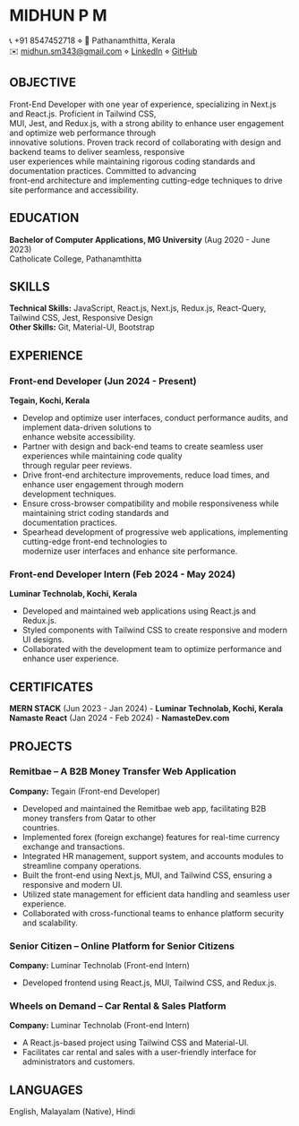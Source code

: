 # MIDHUN P M  
📞 +91 8547452718 ⋄ 📍 Pathanamthitta, Kerala  
✉️ midhun.sm343@gmail.com ⋄ [LinkedIn](your-linkedin-profile) ⋄ [GitHub](https://github.com/midhunpm)  

## OBJECTIVE  
Front-End Developer with one year of experience, specializing in Next.js and React.js. Proficient in Tailwind CSS,  
MUI, Jest, and Redux.js, with a strong ability to enhance user engagement and optimize web performance through  
innovative solutions. Proven track record of collaborating with design and backend teams to deliver seamless, responsive  
user experiences while maintaining rigorous coding standards and documentation practices. Committed to advancing  
front-end architecture and implementing cutting-edge techniques to drive site performance and accessibility.  

## EDUCATION  
**Bachelor of Computer Applications, MG University** (Aug 2020 - June 2023)  
Catholicate College, Pathanamthitta  

## SKILLS  
**Technical Skills:** JavaScript, React.js, Next.js, Redux.js, React-Query, Tailwind CSS, Jest, Responsive Design  
**Other Skills:** Git, Material-UI, Bootstrap  

## EXPERIENCE  
### Front-end Developer (Jun 2024 - Present)  
**Tegain, Kochi, Kerala**  
- Develop and optimize user interfaces, conduct performance audits, and implement data-driven solutions to  
  enhance website accessibility.  
- Partner with design and back-end teams to create seamless user experiences while maintaining code quality  
  through regular peer reviews.  
- Drive front-end architecture improvements, reduce load times, and enhance user engagement through modern  
  development techniques.  
- Ensure cross-browser compatibility and mobile responsiveness while maintaining strict coding standards and  
  documentation practices.  
- Spearhead development of progressive web applications, implementing cutting-edge front-end technologies to  
  modernize user interfaces and enhance site performance.  

### Front-end Developer Intern (Feb 2024 - May 2024)  
**Luminar Technolab, Kochi, Kerala**  
- Developed and maintained web applications using React.js and Redux.js.  
- Styled components with Tailwind CSS to create responsive and modern UI designs.  
- Collaborated with the development team to optimize performance and enhance user experience.  

## CERTIFICATES  
**MERN STACK** (Jun 2023 - Jan 2024) - **Luminar Technolab, Kochi, Kerala**  
**Namaste React** (Jan 2024 - Feb 2024) - **NamasteDev.com**  

## PROJECTS  
### **Remitbae – A B2B Money Transfer Web Application**  
**Company:** Tegain (Front-end Developer)  
- Developed and maintained the Remitbae web app, facilitating B2B money transfers from Qatar to other  
  countries.  
- Implemented forex (foreign exchange) features for real-time currency exchange and transactions.  
- Integrated HR management, support system, and accounts modules to streamline company operations.  
- Built the front-end using Next.js, MUI, and Tailwind CSS, ensuring a responsive and modern UI.  
- Utilized state management for efficient data handling and seamless user experience.  
- Collaborated with cross-functional teams to enhance platform security and scalability.  

### **Senior Citizen – Online Platform for Senior Citizens**  
**Company:** Luminar Technolab (Front-end Intern)  
- Developed frontend using React.js, MUI, Tailwind CSS, and Redux.js.  

### **Wheels on Demand – Car Rental & Sales Platform**  
**Company:** Luminar Technolab (Front-end Intern)  
- A React.js-based project using Tailwind CSS and Material-UI.  
- Facilitates car rental and sales with a user-friendly interface for administrators and customers.  

## LANGUAGES  
English, Malayalam (Native), Hindi  

